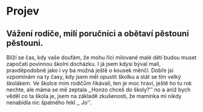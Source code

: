 # Projev

## Vážení rodiče, milí poručníci a obětaví pěstouni pěstouni.

Blíží se čas, kdy vaše doufám, že mohu říci milované malé děti budou muset započati povinnou školní docházku. I já jsem kdysi býval malí, pravděpodobně jako i vy ba možná ještě o kousek měnčí. Dobře jsi vzpomínám na ty časy, kdy jsem měl opustit školku a stát se tím velký školákem. Ve školce mím rodičům říkávali, ten je moc hraví, ještě ho tu rok nechte, ale máma se mě zeptala ,,Honzo chceš do školy?'' no a aniž bych věděl co ta škola je, jsem na základě zkušenosti, že maminka mi nikdy nenabídla nic špatného řekl ,, Jo''.

